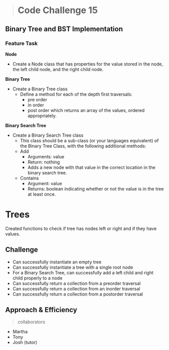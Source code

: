 > # Code Challenge 15

## Binary Tree and BST Implementation

### Feature Task

**Node**

- Create a Node class that has properties for the value stored in the node, the left child node, and the right child node.

**Binary Tree**

- Create a Binary Tree class
  - Define a method for each of the depth first traversals:
    - pre order
    - in order
    - post order which returns an array of the values, ordered appropriately.

**Binary Search Tree**

- Create a Binary Search Tree class
  - This class should be a sub-class (or your languages equivalent) of the Binary Tree Class, with the following additional methods:
  - Add
    - Arguments: value
    - Return: nothing
    - Adds a new node with that value in the correct location in the binary search tree.
  - Contains
    - Argument: value
    - Returns: boolean indicating whether or not the value is in the tree at least once.

# Trees

Created functions to check if tree has nodes left or right and if they have values.

## Challenge

- Can successfully instantiate an empty tree
- Can successfully instantiate a tree with a single root node
- For a Binary Search Tree, can successfully add a left child and right child properly to a node
- Can successfully return a collection from a preorder traversal
- Can successfully return a collection from an inorder traversal
- Can successfully return a collection from a postorder traversal

## Approach & Efficiency

> collaborators

- Martha
- Tony
- Josh (tutor)
